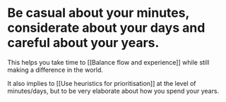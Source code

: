 # Be casual about your minutes, considerate about your days and careful about your years.
This helps you take time to [[Balance flow and experience]] while still making a difference in the world.

It also implies to [[Use heuristics for prioritisation]] at the level of minutes/days, but to be very elaborate about how you spend your years. 



<!-- #p1 -->

<!-- {BearID:919F31A5-9F3C-4A16-9112-0EBA61B178A0-2420-000002F6D00A20A8} -->
